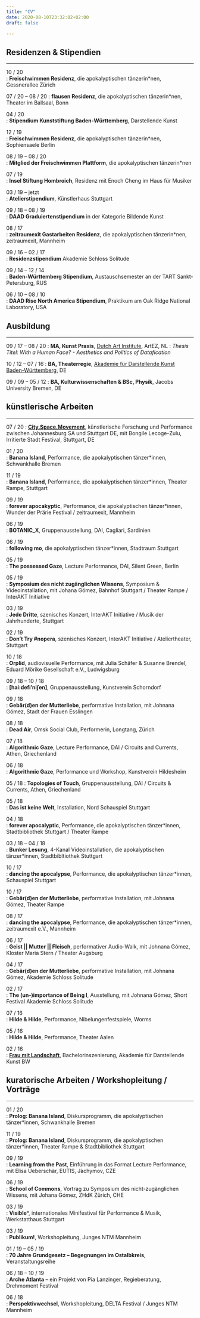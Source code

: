 ```yaml
---
title: "CV"
date: 2020-08-10T23:32:02+02:00
draft: false

---
```



## Residenzen & Stipendien
-------------

10 / 20		
:   **Freischwimmen Residenz**, die apokalyptischen tänzerin*nen, Gessnerallee Zürich

07 / 20 – 08 / 20 
:   **flausen Residenz**, die apokalyptischen tänzerin*nen, Theater im Ballsaal, Bonn

04 / 20		
:   **Stipendium Kunststiftung Baden-Württemberg**, Darstellende Kunst 

12 / 19		
:   **Freischwimmen Residenz**, die apokalyptischen tänzerin*nen, Sophiensaele Berlin

08 / 19 – 08 / 20	
:   **Mitglied der Freischwimmen Plattform**, die apokalyptischen tänzerin*nen

07 / 19		
:   **Insel Stiftung Hombroich**, Residenz mit Enoch Cheng im Haus für Musiker

03 / 19 – jetzt 	
:   **Atelierstipendium**, Künstlerhaus Stuttgart 

09 / 18 – 08 / 19	
:   **DAAD Graduiertenstipendium** in der Kategorie Bildende Kunst 

08 / 17		
:   **zeitraumexit Gastarbeiten Residenz**, die apokalyptischen tänzerin*nen, zeitraumexit, Mannheim

09 / 16 – 02 / 17 	
:   **Residenzstipendium** Akademie Schloss Solitude	 

09 / 14 – 12 / 14 	
:   **Baden-Württemberg Stipendium**, Austauschsemester an der TART Sankt-Petersburg, RUS

06 / 10 – 08 / 10	
:   **DAAD Rise North America Stipendium**, Praktikum am Oak Ridge National Laboratory, USA


## Ausbildung 
-------------
09 / 17 – 08 / 20 
:   **MA, Kunst Praxis**, [Dutch Art Institute](https://dutchartinstitute.eu/), ArtEZ, NL 
:   *Thesis Titel: With a Human Face? - Aesthetics and Politics of Datafication*   


10 / 12 – 07 / 16
:   **BA, Theaterregie**, [Akademie für Darstellende Kunst Baden-Württemberg](https://adk-bw.de/), DE   


09 / 09 – 05 / 12
:   **BA, Kulturwissenschaften & BSc, Physik**, Jacobs University Bremen, DE


## künstlerische Arbeiten 
-------------

07 / 20
:   [**City.Space.Movement**](https://www.irritiertestadt.de/projekt/city-space-movement/), künstlerische Forschung und Performance zwischen Johannesburg SA und Stuttgart DE, mit Bongile Lecoge-Zulu, Irritierte Stadt Festival, Stuttgart, DE

01 / 20		
:   **Banana Island**, Performance, die apokalyptischen tänzer*innen, Schwankhalle Bremen

11 / 19		
:   **Banana Island**, Performance, die apokalyptischen tänzer*innen, Theater Rampe, Stuttgart

09 / 19		
:   **forever apocakyptic**, Performance, die apokalyptischen tänzer*innen, Wunder der Prärie Festival / zeitraumexit, Mannheim

06 / 19		
: **BOTANIC_X**, Gruppenausstellung, DAI, Cagliari, Sardinien

06 / 19		
:   **following mo**, die apokalyptischen tänzer*innen, Stadtraum Stuttgart

05 / 19		
: **The possessed Gaze**, Lecture Performance, DAI, Silent Green, Berlin

05 / 19		
:   **Symposium des nicht zugänglichen Wissens**, Symposium & Videoinstallation, mit Johana Gómez, Bahnhof Stuttgart / Theater Rampe / InterAKT Initiative 

03 / 19		
:   **Jede Dritte**, szenisches Konzert, InterAKT Initiative / Musik der Jahrhunderte, Stuttgart

02 / 19		
:   **Don’t Try #nopera**, szenisches Konzert, InterAKT Initiative / Ateliertheater, Stuttgart

10 / 18		
:   **Orplid**, audiovisuelle Performance, mit Julia Schäfer & Susanne Brendel, Eduard Mörike Gesellschaft e.V., Ludwigsburg	

09 / 18 – 10 / 18	
:   **[hai:defi’ni∫en]**, Gruppenausstellung, Kunstverein Schorndorf

09 / 18		
:   **Gebär(d)en der Mutterliebe**, performative Installation, mit Johnana Gómez, Stadt der Frauen Esslingen

08 / 18		
:   **Dead Air**, Omsk Social Club, Performerin, Longtang, Zürich

07 / 18	    
:   **Algorithmic Gaze**, Lecture Performance, DAI / Circuits and Currents, Athen, Griechenland

06 / 18		
:   **Algorithmic Gaze**, Performance und Workshop, Kunstverein Hildesheim

05 / 18	
:   **Topologies of Touch**, Gruppenausstellung, DAI / Circuits & Currents, Athen, Griechenland

05 / 18		
:   **Das ist keine Welt**, Installation, Nord Schauspiel Stuttgart

04 / 18		
:   **forever apocalyptic**, Performance, die apokalyptischen tänzer*innen, Stadtbibliothek Stuttgart / Theater Rampe

03 / 18 – 04 / 18	
:   **Bunker Lesung**, 4-Kanal Videoinstallation, die apokalyptischen tänzer*innen, Stadtbibltiothek Stuttgart

10 / 17		
:   **dancing the apocalypse**, Performance, die apokalyptischen tänzer*innen, Schauspiel Stuttgart

10 / 17		
:   **Gebär(d)en der Mutterliebe**, performative Installation, mit Johnana Gómez, Theater Rampe

08 / 17		
:   **dancing the apocalypse**, Performance, die apokalyptischen tänzer*innen, zeitraumexit e.V., Mannheim

06 / 17		
:   **Geist || Mutter || Fleisch**, performativer Audio-Walk, mit Johnana Gómez, Kloster Maria Stern / Theater Augsburg

04 / 17		
:   **Gebär(d)en der Mutterliebe**, performative Installation, mit Johnana Gómez, Akademie Schloss Solitude

02 / 17		
:   **The (un-)importance of Being I**, Ausstellung, mit Johnana Gómez, Short Festival Akademie Schloss Solitude

07 / 16		
:   **Hilde & Hilde**, Performance, Nibelungenfestspiele, Worms 

05 / 16		
:   **Hilde & Hilde**, Performance, Theater Aalen

02 / 16		
:   [**Frau mit Landschaft**](http://frau-mit-landschaft.de/), Bachelorinszenierung, Akademie für Darstellende Kunst BW


## kuratorische Arbeiten / Workshopleitung / Vorträge
-------------

01 / 20		
:   **Prolog: Banana Island**, Diskursprogramm, die apokalyptischen tänzer*innen, Schwankhalle Bremen

11 / 19		
:   **Prolog: Banana Island**, Diskursprogramm, die apokalyptischen tänzer*innen, Theater Rampe & Stadtbibliothek Stuttgart

09 / 19		
:   **Learning from the Past**, Einführung in das Format Lecture Performance, mit Elisa Ueberschär, EUTIS, Jàchymov, CZE

06 / 19		
:   **School of Commons**, Vortrag zu Symposium des nicht-zugänglichen Wissens, mit Johana Gómez, ZHdK Zürich, CHE

03 / 19		
:   **Visible***, internationales Minifestival für Performance & Musik, Werkstatthaus Stuttgart

03 / 19		
:   **Publikum!**, Workshopleitung, Junges NTM Mannheim

01 / 19 – 05 / 19	
:   **70 Jahre Grundgesetz – Begegnungen im Ostalbkreis**, Veranstaltungsreihe

06 / 18 – 10 / 19 	
:   **Arche Atlanta** – ein Projekt von Pia Lanzinger, Regieberatung, Drehmoment Festival

06 / 18		
:   **Perspektivwechsel**, Workshopleitung, DELTA Festival / Junges NTM Mannheim 